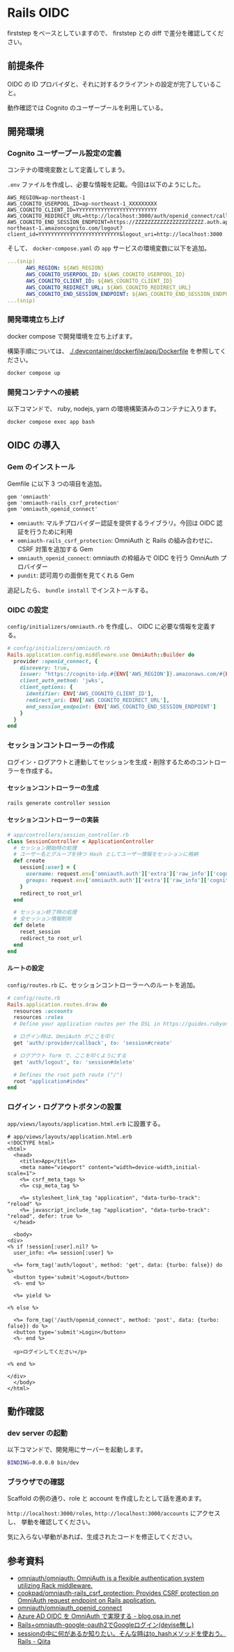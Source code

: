 # Rails OIDC

firststep をベースとしていますので、 firststep との diff で差分を確認してください。

## 前提条件

OIDC の ID プロバイダと、それに対するクライアントの設定が完了していること。

動作確認では Cognito のユーザープールを利用している。


## 開発環境

### Cognito ユーザープール設定の定義

コンテナの環境変数として定義してしまう。

`.env` ファイルを作成し、必要な情報を記載。今回は以下のようにした。

```
AWS_REGION=ap-northeast-1
AWS_COGNITO_USERPOOL_ID=ap-northeast-1_XXXXXXXXX
AWS_COGNITO_CLIENT_ID=YYYYYYYYYYYYYYYYYYYYYYYYYY
AWS_COGNITO_REDIRECT_URL=http://localhost:3000/auth/openid_connect/callback
AWS_COGNITO_END_SESSION_ENDPOINT=https://ZZZZZZZZZZZZZZZZZZZZZZ.auth.ap-northeast-1.amazoncognito.com/logout?client_id=YYYYYYYYYYYYYYYYYYYYYYYYYY&logout_uri=http://localhost:3000
```

そして、 `docker-compose.yaml` の `app` サービスの環境変数に以下を追加。

```yaml
...(snip)
      AWS_REGION: ${AWS_REGION}
      AWS_COGNITO_USERPOOL_ID: ${AWS_COGNITO_USERPOOL_ID}
      AWS_COGNITO_CLIENT_ID: ${AWS_COGNITO_CLIENT_ID}
      AWS_COGNITO_REDIRECT_URL: ${AWS_COGNITO_REDIRECT_URL}
      AWS_COGNITO_END_SESSION_ENDPOINT: ${AWS_COGNITO_END_SESSION_ENDPOINT}
...(snip)
```

### 開発環境立ち上げ

docker compose で開発環境を立ち上げます。

構築手順については、 [./.devcontainer/dockerfile/app/Dockerfile](./.devcontainer/dockerfile/app/Dockerfile) を参照してください。

```sh
docker compose up
```

### 開発コンテナへの接続

以下コマンドで、 ruby, nodejs, yarn の環境構築済みのコンテナに入ります。

```sh
docker compose exec app bash
```

## OIDC の導入

### Gem のインストール

Gemfile に以下 3 つの項目を追加。

```Gemfile
gem 'omniauth'
gem 'omniauth-rails_csrf_protection'
gem 'omniauth_openid_connect'
```

- `omniauth`: マルチプロバイダー認証を提供するライブラリ。今回は OIDC 認証を行うために利用
- `omniauth-rails_csrf_protection`: OmniAuth と Rails の組み合わせに、 CSRF 対策を追加する Gem
- `omniauth_openid_connect`: omniauth の枠組みで OIDC を行う OmniAuth プロバイダー
- `pundit`: 認可周りの面倒を見てくれる Gem

追記したら、 `bundle install` でインストールする。


### OIDC の設定

`config/initializers/omniauth.rb` を作成し、 OIDC に必要な情報を定義する。

```ruby
# config/initializers/omniauth.rb
Rails.application.config.middleware.use OmniAuth::Builder do
  provider :openid_connect, {
    discovery: true,
    issuer: "https://cognito-idp.#{ENV['AWS_REGION']}.amazonaws.com/#{ENV['AWS_COGNITO_USERPOOL_ID']}",
    client_auth_method: 'jwks',
    client_options: {
      identifier: ENV['AWS_COGNITO_CLIENT_ID'],
      redirect_uri: ENV['AWS_COGNITO_REDIRECT_URL'],
      end_session_endpoint: ENV['AWS_COGNITO_END_SESSION_ENDPOINT']
    }
  }
end
```

### セッションコントローラーの作成

ログイン・ログアウトと連動してセッションを生成・削除するためのコントローラーを作成する。

#### セッションコントローラーの生成

```sh
rails generate controller session
```

#### セッションコントローラーの実装

```ruby
# app/controllers/session_controller.rb
class SessionController < ApplicationController
  # セッション開始時の処理
  # ユーザー名とグループを持つ Hash としてユーザー情報をセッションに格納
  def create
    session[:user] = {
      username: request.env['omniauth.auth']['extra']['raw_info']['cognito:username'],
      groups: request.env['omniauth.auth']['extra']['raw_info']['cognito:groups']
    }
    redirect_to root_url
  end

  # セッション終了時の処理
  # 全セッション情報削除
  def delete
    reset_session
    redirect_to root_url
  end
end
```


#### ルートの設定

`config/routes.rb` に、セッションコントローラーへのルートを追加。

```ruby
# config/route.rb
Rails.application.routes.draw do
  resources :accounts
  resources :roles
  # Define your application routes per the DSL in https://guides.rubyonrails.org/routing.html

  # ログイン時は、OmniAuth がここを叩く
  get 'auth/:provider/callback', to: 'session#create'

  # ログアウト form で、ここを叩くようにする
  get 'auth/logout', to: 'session#delete'

  # Defines the root path route ("/")
  root "application#index"
end
```

### ログイン・ログアウトボタンの設置

`app/views/layouts/application.html.erb` に設置する。

```erb
# app/views/layouts/application.html.erb
<!DOCTYPE html>
<html>
  <head>
    <title>App</title>
    <meta name="viewport" content="width=device-width,initial-scale=1">
    <%= csrf_meta_tags %>
    <%= csp_meta_tag %>

    <%= stylesheet_link_tag "application", "data-turbo-track": "reload" %>
    <%= javascript_include_tag "application", "data-turbo-track": "reload", defer: true %>
  </head>

  <body>
<div>
<% if !session[:user].nil? %>
  user_info: <%= session[:user] %>

  <%= form_tag('auth/logout', method: 'get', data: {turbo: false}) do %>
  <button type='submit'>Logout</button>
  <%- end %>

  <%= yield %>

<% else %>

  <%= form_tag('/auth/openid_connect', method: 'post', data: {turbo: false}) do %>
  <button type='submit'>Login</button>
  <%- end %>

  <p>ログインしてください</p>

<% end %>

</div>
  </body>
</html>
```

## 動作確認

### dev server の起動

以下コマンドで、開発用にサーバーを起動します。

```sh
BINDING=0.0.0.0 bin/dev
```

### ブラウザでの確認

Scaffold の例の通り、role と account を作成したとして話を進めます。

`http://localhost:3000/roles`, `http://localhost:3000/accounts` にアクセスし、
挙動を確認してください。

気に入らない挙動があれば、生成されたコードを修正してください。



## 参考資料

- [omniauth/omniauth: OmniAuth is a flexible authentication system utilizing Rack middleware.](https://github.com/omniauth/omniauth)
- [cookpad/omniauth-rails_csrf_protection: Provides CSRF protection on OmniAuth request endpoint on Rails application.](https://github.com/cookpad/omniauth-rails_csrf_protection)
- [omniauth/omniauth_openid_connect](https://github.com/omniauth/omniauth_openid_connect)
- [Azure AD OIDC を OmniAuth で実現する - blog.osa.in.net](https://blog.osa.in.net/azure-ad-oidc-omniauth/)
- [Rails+omniauth-google-oauth2でGoogleログイン(devise無し)](https://zenn.dev/batacon/articles/e9b4a88ede2889)
- [sessionの中に何があるか知りたい。そんな時はto_hashメソッドを使おう。 Rails - Qiita](https://qiita.com/hirokishirai/items/7ee86f095649306a16ba)

